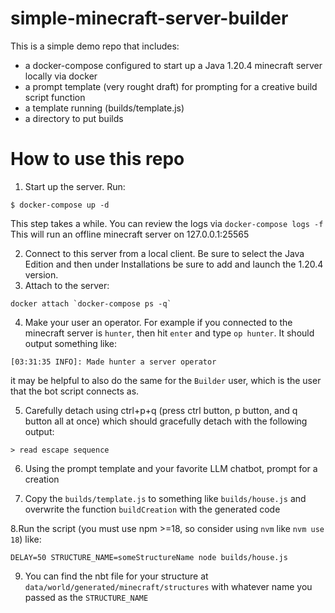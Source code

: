 # simple-minecraft-server-builder

This is a simple demo repo that includes:

* a docker-compose configured to start up a Java 1.20.4 minecraft server locally via docker
* a prompt template (very rought draft) for prompting for a creative build script function
* a template running (builds/template.js)
* a directory to put builds


# How to use this repo

1. Start up the server. Run:
```shell
$ docker-compose up -d
```
This step takes a while. You can review the logs via `docker-compose logs -f` 
This will run an offline minecraft server on 127.0.0.1:25565

2. Connect to this server from a local client. Be sure to select the Java Edition and then under Installations be sure to add and launch the 1.20.4 version.
3. Attach to the server:

```shell
docker attach `docker-compose ps -q`
```
4. Make your user an operator. For example if you connected to the minecraft server is `hunter`, then hit `enter` and type `op hunter`. It should output something like:

```shell
[03:31:35 INFO]: Made hunter a server operator
```
it may be helpful to also do the same for the `Builder` user, which is the user that the bot script connects as.

5. Carefully detach using ctrl+p+q (press ctrl button, p button, and q button all at once) which should gracefully detach with the following output:
```shell
> read escape sequence
```

6. Using the prompt template and your favorite LLM chatbot, prompt for a creation

7. Copy the `builds/template.js` to something like `builds/house.js` and overwrite the function `buildCreation` with the generated code

8.Run the script (you must use npm >=18, so consider using `nvm` like `nvm use 18`) like:
```shell
DELAY=50 STRUCTURE_NAME=someStructureName node builds/house.js
```

9. You can find the nbt file for your structure at `data/world/generated/minecraft/structures` with whatever name you passed as the `STRUCTURE_NAME`
